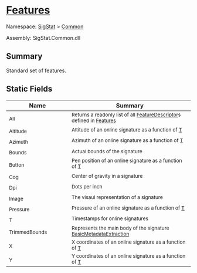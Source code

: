 # [Features](./Features.md)

Namespace: [SigStat]() > [Common](./README.md)

Assembly: SigStat.Common.dll

## Summary
Standard set of features.

## Static Fields

| Name | Summary | 
| --- | --- | 
| <sub>All</sub><em>&nbsp;&nbsp;&nbsp;&nbsp;&nbsp;&nbsp;&nbsp;&nbsp;&nbsp;&nbsp;&nbsp;&nbsp;</em>| <sub>Returns a readonly list of all [FeatureDescriptor](https://github.com/hargitomi97/sigstat/blob/master/docs/md/SigStat/Common/FeatureDescriptor.md)s defined in [Features](https://github.com/hargitomi97/sigstat/blob/master/docs/md/SigStat/Common/Features.md)</sub>| <br>
| <sub>Altitude</sub><em>&nbsp;&nbsp;&nbsp;&nbsp;&nbsp;&nbsp;&nbsp;&nbsp;&nbsp;&nbsp;&nbsp;&nbsp;</em>| <sub>Altitude of an online signature as a function of [T](https://github.com/hargitomi97/sigstat/blob/master/docs/md/SigStat/Common/Features.md)</sub>| <br>
| <sub>Azimuth</sub><em>&nbsp;&nbsp;&nbsp;&nbsp;&nbsp;&nbsp;&nbsp;&nbsp;&nbsp;&nbsp;&nbsp;&nbsp;</em>| <sub>Azimuth of an online signature as a function of [T](https://github.com/hargitomi97/sigstat/blob/master/docs/md/SigStat/Common/Features.md)</sub>| <br>
| <sub>Bounds</sub><em>&nbsp;&nbsp;&nbsp;&nbsp;&nbsp;&nbsp;&nbsp;&nbsp;&nbsp;&nbsp;&nbsp;&nbsp;</em>| <sub>Actual bounds of the signature</sub>| <br>
| <sub>Button</sub><em>&nbsp;&nbsp;&nbsp;&nbsp;&nbsp;&nbsp;&nbsp;&nbsp;&nbsp;&nbsp;&nbsp;&nbsp;</em>| <sub>Pen position of an online signature as a function of [T](https://github.com/hargitomi97/sigstat/blob/master/docs/md/SigStat/Common/Features.md)</sub>| <br>
| <sub>Cog</sub><em>&nbsp;&nbsp;&nbsp;&nbsp;&nbsp;&nbsp;&nbsp;&nbsp;&nbsp;&nbsp;&nbsp;&nbsp;</em>| <sub>Center of gravity in a signature</sub>| <br>
| <sub>Dpi</sub><em>&nbsp;&nbsp;&nbsp;&nbsp;&nbsp;&nbsp;&nbsp;&nbsp;&nbsp;&nbsp;&nbsp;&nbsp;</em>| <sub>Dots per inch</sub>| <br>
| <sub>Image</sub><em>&nbsp;&nbsp;&nbsp;&nbsp;&nbsp;&nbsp;&nbsp;&nbsp;&nbsp;&nbsp;&nbsp;&nbsp;</em>| <sub>The visaul representation of a signature</sub>| <br>
| <sub>Pressure</sub><em>&nbsp;&nbsp;&nbsp;&nbsp;&nbsp;&nbsp;&nbsp;&nbsp;&nbsp;&nbsp;&nbsp;&nbsp;</em>| <sub>Pressure of an online signature as a function of [T](https://github.com/hargitomi97/sigstat/blob/master/docs/md/SigStat/Common/Features.md)</sub>| <br>
| <sub>T</sub><em>&nbsp;&nbsp;&nbsp;&nbsp;&nbsp;&nbsp;&nbsp;&nbsp;&nbsp;&nbsp;&nbsp;&nbsp;</em>| <sub>Timestamps for online signatures</sub>| <br>
| <sub>TrimmedBounds</sub><em>&nbsp;&nbsp;&nbsp;&nbsp;&nbsp;&nbsp;&nbsp;&nbsp;&nbsp;&nbsp;&nbsp;&nbsp;</em>| <sub>Represents the main body of the signature [BasicMetadataExtraction](https://github.com/hargitomi97/sigstat/blob/master/docs/md/SigStat/Common/BasicMetadataExtraction.md)</sub>| <br>
| <sub>X</sub><em>&nbsp;&nbsp;&nbsp;&nbsp;&nbsp;&nbsp;&nbsp;&nbsp;&nbsp;&nbsp;&nbsp;&nbsp;</em>| <sub>X coordinates of an online signature as a function of [T](https://github.com/hargitomi97/sigstat/blob/master/docs/md/SigStat/Common/Features.md)</sub>| <br>
| <sub>Y</sub><em>&nbsp;&nbsp;&nbsp;&nbsp;&nbsp;&nbsp;&nbsp;&nbsp;&nbsp;&nbsp;&nbsp;&nbsp;</em>| <sub>Y coordinates of an online signature as a function of [T](https://github.com/hargitomi97/sigstat/blob/master/docs/md/SigStat/Common/Features.md)</sub>| <br>



